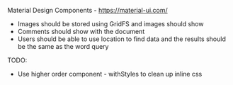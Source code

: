 Material Design Components - https://material-ui.com/

- Images should be stored using GridFS and images should show
- Comments should show with the document
- Users should be able to use location to find data and the results should be the same as the word query


TODO:
- Use higher order component - withStyles to clean up inline css